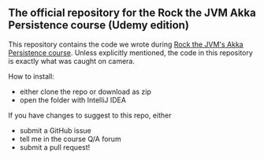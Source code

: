 ## The official repository for the Rock the JVM Akka Persistence course (Udemy edition)

This repository contains the code we wrote during  [Rock the JVM's Akka Persistence course](https://udemy.com/akka-persistence). Unless explicitly mentioned, the code in this repository is exactly what was caught on camera.

How to install:
- either clone the repo or download as zip
- open the folder with IntelliJ IDEA

If you have changes to suggest to this repo, either
- submit a GitHub issue
- tell me in the course Q/A forum
- submit a pull request!

